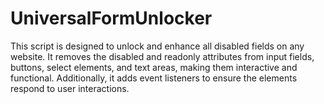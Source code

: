 # UniversalFormUnlocker
This script is designed to unlock and enhance all disabled fields on any website. It removes the disabled and readonly attributes from input fields, buttons, select elements, and text areas, making them interactive and functional. Additionally, it adds event listeners to ensure the elements respond to user interactions.
